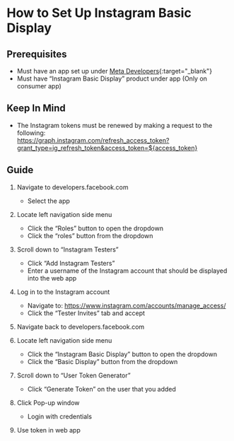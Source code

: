 # How to Set Up Instagram Basic Display

## Prerequisites

- Must have an app set up under [Meta Developers](https://developers.facebook.com/){:target="_blank"}
- Must have “Instagram Basic Display” product under app (Only on consumer app)

## Keep In Mind

- The Instagram tokens must be renewed by making a request to the following:<br>
https://graph.instagram.com/refresh_access_token?grant_type=ig_refresh_token&access_token=${access_token}

## Guide

1. Navigate to developers.facebook.com
	- Select the app

2. Locate left navigation side menu
	- Click the “Roles” button to open the dropdown
	- Click the “roles” button from the dropdown

3. Scroll down to “Instagram Testers”
	- Click “Add Instagram Testers”
	- Enter a username of the Instagram account that should be displayed into the web app

4. Log in to the Instagram account
	- Navigate to: https://www.instagram.com/accounts/manage_access/ 
	- Click the “Tester Invites” tab and accept

5. Navigate back to developers.facebook.com

6. Locate left navigation side menu
	- Click the “Instagram Basic Display” button to open the dropdown
	- Click the “Basic Display” button from the dropdown

7. Scroll down to “User Token Generator”
	- Click “Generate Token” on the user that you added

8. Click Pop-up window
	- Login with credentials

9. Use token in web app
